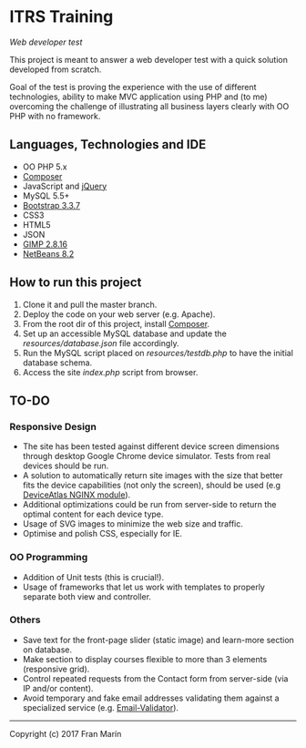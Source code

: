 # ITRS Training

_Web developer test_

This project is meant to answer a web developer test with a quick solution 
developed from scratch.

Goal of the test is proving the experience with the use of different 
technologies, ability to make MVC application using PHP and (to me) overcoming
the challenge of illustrating all business layers clearly with OO PHP with no
framework.

## Languages, Technologies and IDE

* OO PHP 5.x
* [Composer](https://getcomposer.org/download/)
* JavaScript and [jQuery](https://jquery.com/)
* MySQL 5.5+
* [Bootstrap 3.3.7](http://getbootstrap.com/)
* CSS3
* HTML5
* JSON
* [GIMP 2.8.16](https://www.gimp.org/)
* [NetBeans 8.2](https://netbeans.org/)

## How to run this project

1. Clone it and pull the master branch.
2. Deploy the code on your web server (e.g. Apache).
3. From the root dir of this project, install [Composer](https://getcomposer.org/download/).
4. Set up an accessible MySQL database and update the *resources/database.json* file accordingly.
5. Run the MySQL script placed on *resources/testdb.php* to have the initial database schema.
6. Access the site *index.php* script from browser.

## TO-DO

### Responsive Design

  * The site has been tested against different device screen dimensions through desktop Google Chrome device simulator. Tests from real devices should be run.
  * A solution to automatically return site images with the size that better fits the device capabilities (not only the screen), should be used (e.g [DeviceAtlas NGINX module](https://deviceatlas.com/deviceatlas-nginx-module)).
  * Additional optimizations could be run from server-side to return the optimal content for each device type.
  * Usage of SVG images to minimize the web size and traffic.
  * Optimise and polish CSS, especially for IE.

### OO Programming

 * Addition of Unit tests (this is crucial!).
 * Usage of frameworks that let us work with templates to properly separate both view and controller.

### Others

 * Save text for the front-page slider (static image) and learn-more section on database.
 * Make section to display courses flexible to more than 3 elements (responsive grid).
 * Control repeated requests from the Contact form from server-side (via IP and/or content).
 * Avoid temporary and fake email addresses validating them against a specialized service (e.g. [Email-Validator](https://www.email-validator.net/)).

* * *
Copyright (c) 2017 Fran Marín
